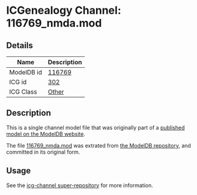 # ICGenealogy Channel: 116769\_nmda.mod

## Details

Name | Description
---- | -----------
ModelDB id | [116769](http://senselab.med.yale.edu/ModelDB/ShowModel.cshtml?model=116769)
ICG id | [302](http://icg.neurotheory.ox.ac.uk/channels/other/302)
ICG Class | [Other](http://icg.neurotheory.ox.ac.uk/channels/other)

## Description

This is a single channel model file that was originally part of a [published model on the ModelDB website](http://senselab.med.yale.edu/mModelDB/ShowModel.cshtml?model=116769).

The file [116769\_nmda.mod](116769_nmda.mod) was extrated from [the ModelDB repository](http://senselab.med.yale.edu/ModelDB/ShowModel.cshtml?model=116769), and committed in its original form.

## Usage

See the [icg-channel super-repository](https://github.com/icgenealogy/icg-channels) for more information.